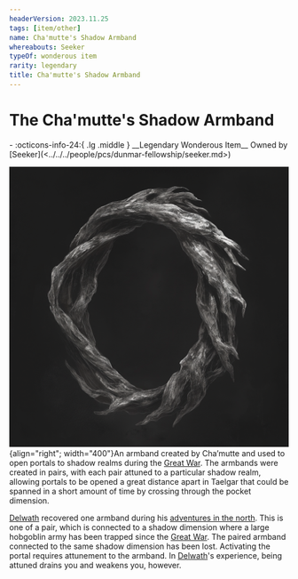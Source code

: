 ```yaml
---
headerVersion: 2023.11.25
tags: [item/other]
name: Cha'mutte's Shadow Armband
whereabouts: Seeker
typeOf: wonderous item
rarity: legendary
title: Cha'mutte's Shadow Armband
---
```

# The Cha'mutte's Shadow Armband
<div class="grid cards ext-narrow-margin ext-one-column" markdown>
- :octicons-info-24:{ .lg .middle } __Legendary Wonderous Item__  
   Owned by [Seeker](<../../../people/pcs/dunmar-fellowship/seeker.md>)  
</div>


![Shadow Armband](../../../assets/shadow-armband.png){align="right"; width="400"}An armband created by Cha’mutte and used to open portals to shadow realms during the [Great War](<../../../events/1500s/great-war.md>). The armbands were created in pairs, with each pair attuned to a particular shadow realm, allowing portals to be opened a great distance apart in Taelgar that could be spanned in a short amount of time by crossing through the pocket dimension. 


[Delwath](<../../../people/pcs/dunmar-fellowship/delwath.md>) recovered one armband during his [adventures in the north](<../session-notes/session-55-dufr.md>). This is one of a pair, which is connected to a shadow dimension where a large hobgoblin army has been trapped since the [Great War](<../../../events/1500s/great-war.md>). The paired armband connected to the same shadow dimension has been lost. Activating the portal requires attunement to the armband. In [Delwath](<../../../people/pcs/dunmar-fellowship/delwath.md>)'s experience, being attuned drains you and weakens you, however.


